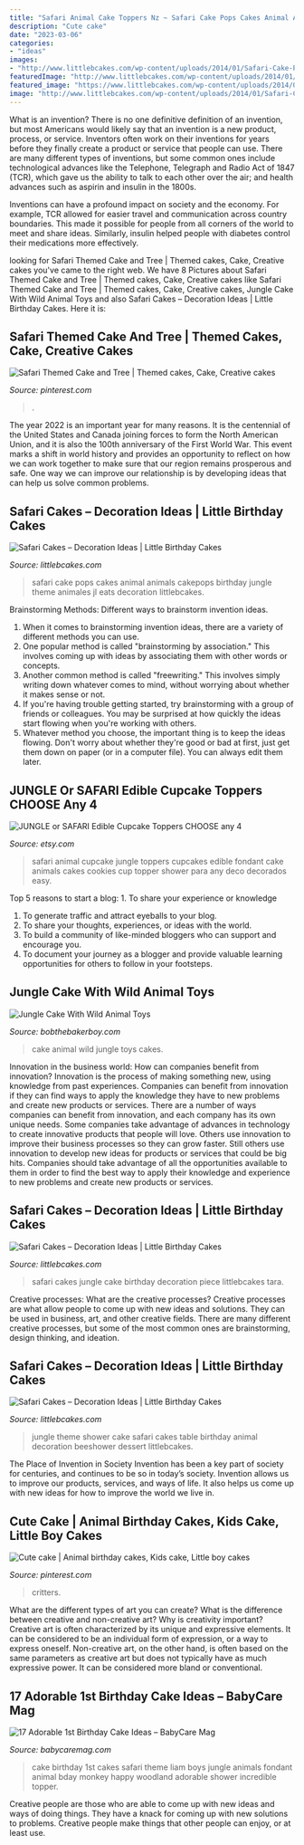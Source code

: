 ```yaml
---
title: "Safari Animal Cake Toppers Nz ~ Safari Cake Pops Cakes Animal Animals Cakepops Birthday Jungle Theme Animales Jl Eats Decoration Littlebcakes"
description: "Cute cake"
date: "2023-03-06"
categories:
- "ideas"
images:
- "http://www.littlebcakes.com/wp-content/uploads/2014/01/Safari-Cake-Pops.jpg"
featuredImage: "http://www.littlebcakes.com/wp-content/uploads/2014/01/Safari-Cake-Pops.jpg"
featured_image: "https://www.littlebcakes.com/wp-content/uploads/2014/01/Safari-Cake-Pictures.jpg"
image: "http://www.littlebcakes.com/wp-content/uploads/2014/01/Safari-Cake-Pops.jpg"
---
```



What is an invention?
There is no one definitive definition of an invention, but most Americans would likely say that an invention is a new product, process, or service.  Inventors often work on their inventions for years before they finally create a product or service that people can use. 
There are many different types of inventions, but some common ones include technological advances like the Telephone, Telegraph and Radio Act of 1847 (TCR), which gave us the ability to talk to each other over the air; and health advances such as aspirin and insulin in the 1800s. 

Inventions can have a profound impact on society and the economy. For example, TCR allowed for easier travel and communication across country boundaries. This made it possible for people from all corners of the world to meet and share ideas. Similarly, insulin helped people with diabetes control their medications more effectively.

	

		
looking for Safari Themed Cake and Tree | Themed cakes, Cake, Creative cakes you've came to the right web. We have 8 Pictures about Safari Themed Cake and Tree | Themed cakes, Cake, Creative cakes like Safari Themed Cake and Tree | Themed cakes, Cake, Creative cakes, Jungle Cake With Wild Animal Toys and also Safari Cakes – Decoration Ideas | Little Birthday Cakes. Here it is:
		
    
## Safari Themed Cake And Tree | Themed Cakes, Cake, Creative Cakes

<img loading=lazy src="https://i.pinimg.com/originals/b5/95/18/b59518d66d7bb3feae42ac2c682bf723.jpg" onerror="this.onerror=null;this.src='https://tse4.mm.bing.net/th?id=OIP.kpyARU9kORt2qN1GfNYgJgHaLL&amp;pid=15.1';" alt="Safari Themed Cake and Tree | Themed cakes, Cake, Creative cakes">

_Source: pinterest.com_

>. 

	

The year 2022 is an important year for many reasons. It is the centennial of the United States and Canada joining forces to form the North American Union, and it is also the 100th anniversary of the First World War. This event marks a shift in world history and provides an opportunity to reflect on how we can work together to make sure that our region remains prosperous and safe. One way we can improve our relationship is by developing ideas that can help us solve common problems.

    
## Safari Cakes – Decoration Ideas | Little Birthday Cakes

<img loading=lazy src="http://www.littlebcakes.com/wp-content/uploads/2014/01/Safari-Cake-Pops.jpg" onerror="this.onerror=null;this.src='https://tse1.mm.bing.net/th?id=OIP.dnodRj4n85HA_CqUWicvlgHaE7&amp;pid=15.1';" alt="Safari Cakes – Decoration Ideas | Little Birthday Cakes">

_Source: littlebcakes.com_

>safari cake pops cakes animal animals cakepops birthday jungle theme animales jl eats decoration littlebcakes. 

	

Brainstorming Methods: Different ways to brainstorm invention ideas.
1. When it comes to brainstorming invention ideas, there are a variety of different methods you can use.
2. One popular method is called "brainstorming by association." This involves coming up with ideas by associating them with other words or concepts.
3. Another common method is called "freewriting." This involves simply writing down whatever comes to mind, without worrying about whether it makes sense or not.
4. If you're having trouble getting started, try brainstorming with a group of friends or colleagues. You may be surprised at how quickly the ideas start flowing when you're working with others.
5. Whatever method you choose, the important thing is to keep the ideas flowing. Don't worry about whether they're good or bad at first, just get them down on paper (or in a computer file). You can always edit them later.

    
## JUNGLE Or SAFARI Edible Cupcake Toppers CHOOSE Any 4

<img loading=lazy src="https://img0.etsystatic.com/000/0/6058570/il_fullxfull.262354358.jpg" onerror="this.onerror=null;this.src='https://tse1.mm.bing.net/th?id=OIP.RGnNMRyCFgmQjbtIRo0PWAHaHa&amp;pid=15.1';" alt="JUNGLE or SAFARI Edible Cupcake Toppers CHOOSE any 4">

_Source: etsy.com_

>safari animal cupcake jungle toppers cupcakes edible fondant cake animals cakes cookies cup topper shower para any deco decorados easy. 

	

Top 5 reasons to start a blog: 1. To share your experience or knowledge
1. To generate traffic and attract eyeballs to your blog. 
2. To share your thoughts, experiences, or ideas with the world. 
3. To build a community of like-minded bloggers who can support and encourage you. 
4. To document your journey as a blogger and provide valuable learning opportunities for others to follow in your footsteps. 

    
## Jungle Cake With Wild Animal Toys

<img loading=lazy src="https://bobthebakerboy.com/img/cakes/9109_20200830154725-IMG_5646.jpg" onerror="this.onerror=null;this.src='https://tse4.mm.bing.net/th?id=OIP.j5uGP_gVy2YS3ka6CnRBKQHaHa&amp;pid=15.1';" alt="Jungle Cake With Wild Animal Toys">

_Source: bobthebakerboy.com_

>cake animal wild jungle toys cakes. 

	

Innovation in the business world: How can companies benefit from innovation?
Innovation is the process of making something new, using knowledge from past experiences. Companies can benefit from innovation if they can find ways to apply the knowledge they have to new problems and create new products or services. There are a number of ways companies can benefit from innovation, and each company has its own unique needs. Some companies take advantage of advances in technology to create innovative products that people will love. Others use innovation to improve their business processes so they can grow faster. Still others use innovation to develop new ideas for products or services that could be big hits. Companies should take advantage of all the opportunities available to them in order to find the best way to apply their knowledge and experience to new problems and create new products or services.

    
## Safari Cakes – Decoration Ideas | Little Birthday Cakes

<img loading=lazy src="http://www.littlebcakes.com/wp-content/uploads/2014/01/Safari-Cakes-Pictures-768x1024.jpg" onerror="this.onerror=null;this.src='https://tse3.mm.bing.net/th?id=OIP.G_xoIImjsZUYhIy1yOBCCgHaJ4&amp;pid=15.1';" alt="Safari Cakes – Decoration Ideas | Little Birthday Cakes">

_Source: littlebcakes.com_

>safari cakes jungle cake birthday decoration piece littlebcakes tara. 

	

Creative processes: What are the creative processes?
Creative processes are what allow people to come up with new ideas and solutions. They can be used in business, art, and other creative fields. There are many different creative processes, but some of the most common ones are brainstorming, design thinking, and ideation.

    
## Safari Cakes – Decoration Ideas | Little Birthday Cakes

<img loading=lazy src="https://www.littlebcakes.com/wp-content/uploads/2014/01/Safari-Cake-Pictures.jpg" onerror="this.onerror=null;this.src='https://tse1.mm.bing.net/th?id=OIP.gG_LGOO4T1WOhlwOprpbTAHaHa&amp;pid=15.1';" alt="Safari Cakes – Decoration Ideas | Little Birthday Cakes">

_Source: littlebcakes.com_

>jungle theme shower cake safari cakes table birthday animal decoration beeshower dessert littlebcakes. 

	

The Place of Invention in Society
Invention has been a key part of society for centuries, and continues to be so in today’s society. Invention allows us to improve our products, services, and ways of life. It also helps us come up with new ideas for how to improve the world we live in.

    
## Cute Cake | Animal Birthday Cakes, Kids Cake, Little Boy Cakes

<img loading=lazy src="https://i.pinimg.com/736x/98/57/1f/98571f8a57a201aef3fd8c054204ff05--animal-birthday-cakes-animal-cakes.jpg" onerror="this.onerror=null;this.src='https://tse4.mm.bing.net/th?id=OIP.heqy8Vv92hdv8Br7y4TumQHaJ7&amp;pid=15.1';" alt="Cute cake | Animal birthday cakes, Kids cake, Little boy cakes">

_Source: pinterest.com_

>critters. 

	

What are the different types of art you can create? What is the difference between creative and non-creative art? Why is creativity important?
Creative art is often characterized by its unique and expressive elements. It can be considered to be an individual form of expression, or a way to express oneself. Non-creative art, on the other hand, is often based on the same parameters as creative art but does not typically have as much expressive power. It can be considered more bland or conventional.

    
## 17 Adorable 1st Birthday Cake Ideas – BabyCare Mag

<img loading=lazy src="https://www.babycaremag.com/wp-content/uploads/2017/12/bcc2e553b8cdb3144ab22743f64ef6ea.jpg" onerror="this.onerror=null;this.src='https://tse2.mm.bing.net/th?id=OIP.9v0ukPEmy5TRRuuMov-GgQHaLH&amp;pid=15.1';" alt="17 Adorable 1st Birthday Cake Ideas – BabyCare Mag">

_Source: babycaremag.com_

>cake birthday 1st cakes safari theme liam boys jungle animals fondant animal bday monkey happy woodland adorable shower incredible topper. 

	

Creative people are those who are able to come up with new ideas and ways of doing things. They have a knack for coming up with new solutions to problems. Creative people make things that other people can enjoy, or at least use.

